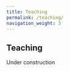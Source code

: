 ```yaml
---
title: Teaching
permalink: /teaching/
navigation_weight: 3
---
```


## Teaching

Under construction
